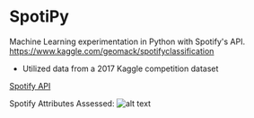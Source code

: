 # SpotiPy
Machine Learning experimentation in Python with Spotify's API.
https://www.kaggle.com/geomack/spotifyclassification
- Utilized data from a 2017 Kaggle competition dataset

[Spotify API](https://www.google.com "Spotify API")

Spotify Attributes Assessed:
![alt text](https://developer.spotify.com/documentation/web-api/reference/tracks/get-audio-features/ "Spotify API Attributes")

